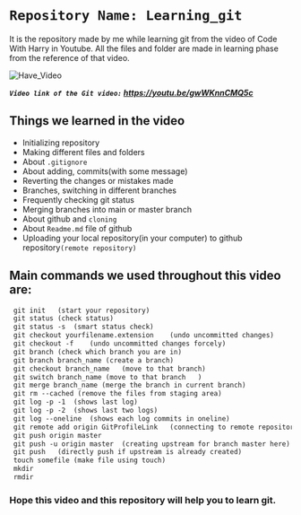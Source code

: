 #  `Repository Name: Learning_git`

It is the repository made by me while learning git from the video of Code With Harry in Youtube. All the files and folder are made in learning phase from the reference of that video. 

![Have_Video](https://img.shields.io/badge/Have_Video!-Yes-54b09f.svg)

***`Video link of the Git video:` https://youtu.be/gwWKnnCMQ5c***

## Things we learned in the video
 - Initializing repository
 - Making different files and folders
 - About `.gitignore`
 - About adding, commits(with some message)
 - Reverting the changes or mistakes made
 - Branches, switching in different branches
 - Frequently checking git status
 - Merging branches into main or master branch
 - About github and `cloning`
 - About `Readme.md` file of github
 - Uploading your local repository(in your computer) to github repository`(remote repository)`

## Main commands we used throughout this video are:
```diff
 git init   (start your repository)
 git status (check status)
 git status -s  (smart status check)
 git checkout yourfilename.extension    (undo uncommitted changes)
 git checkout -f    (undo uncommitted changes forcely)
 git branch (check which branch you are in)
 git branch branch_name (create a branch)
 git checkout branch_name   (move to that branch)
 git switch branch_name (move to that branch   )
 git merge branch_name (merge the branch in current branch)
 git rm --cached (remove the files from staging area)
 git log -p -1  (shows last log)
 git log -p -2  (shows last two logs)
 git log --oneline  (shows each log commits in oneline)
 git remote add origin GitProfileLink   (connecting to remote repository)
 git push origin master
 git push -u origin master  (creating upstream for branch master here)
 git push   (directly push if upstream is already created)
 touch somefile (make file using touch)
 mkdir
 rmdir
```
### Hope this video and this repository will help you to learn git.


